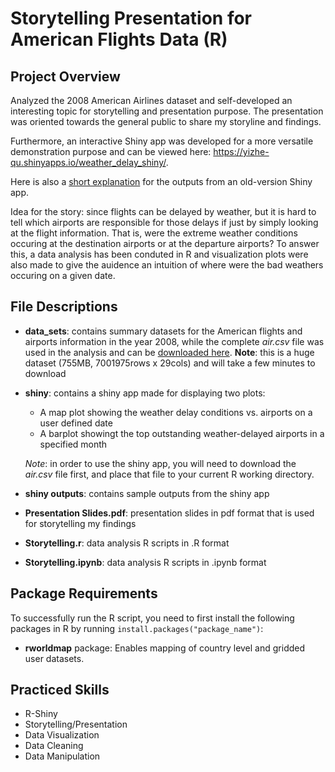 # Storytelling Presentation for American Flights Data (R)

## Project Overview
Analyzed the 2008 American Airlines dataset and self-developed an interesting topic for storytelling and presentation purpose. The presentation was oriented towards the general public to share my storyline and findings.

Furthermore, an interactive Shiny app was developed for a more versatile demonstration purpose and can be viewed here: https://yizhe-qu.shinyapps.io/weather_delay_shiny/. 

Here is also a [short explanation](https://github.com/qyzqyz1/Data-Science-Portfolio/tree/master/R%20Projects/R%20-%20Data%20Analysis%20and%20Visualization/Storytelling%20(R%20Shiny)%20-%20Air%20Flights%20Data/shiny%20outputs) for the outputs from an old-version Shiny app.

Idea for the story: since flights can be delayed by weather, but it is hard to tell which airports are responsible for those delays if just by simply looking at the flight information. That is, were the extreme weather conditions occuring at the destination airports or at the departure airports? To answer this, a data analysis has been conduted in R and visualization plots were also made to give the auidence an intuition of where were the bad weathers occuring on a given date.

## File Descriptions
- **data_sets**: contains summary datasets for the American flights and airports information in the year 2008, while the complete *air.csv* file was used in the analysis and can be [downloaded here](http://rtricks4kids.ok.ubc.ca/wjbraun/DS550/air.csv). **Note**: this is a huge dataset (755MB, 7001975rows x 29cols) and will take a few minutes to download
- **shiny**: contains a shiny app made for displaying two plots:
    - A map plot showing the weather delay conditions vs. airports on a user defined date
    - A barplot showingt the top outstanding weather-delayed airports in a specified month
    
    *_Note_*: in order to use the shiny app, you will need to download the *air.csv* file first, and place that file to your current R working directory.
- **shiny outputs**: contains sample outputs from the shiny app
- **Presentation Slides.pdf**: presentation slides in pdf format that is used for storytelling my findings
- **Storytelling.r**: data analysis R scripts in .R format
- **Storytelling.ipynb**: data analysis R scripts in .ipynb format

## Package Requirements
To successfully run the R script, you need to first install the following packages in R by running `install.packages("package_name")`:
- **rworldmap** package: Enables mapping of country level and gridded user datasets.

## Practiced Skills
- R-Shiny
- Storytelling/Presentation
- Data Visualization
- Data Cleaning
- Data Manipulation
